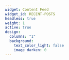 ```yaml
---
widget: Content Feed
widget_id: RECENT-POSTS
headless: true
weight: 1
active: true
design:
  columns: "1"
  background:
    text_color_light: false
    image_darken: 0
---
```

